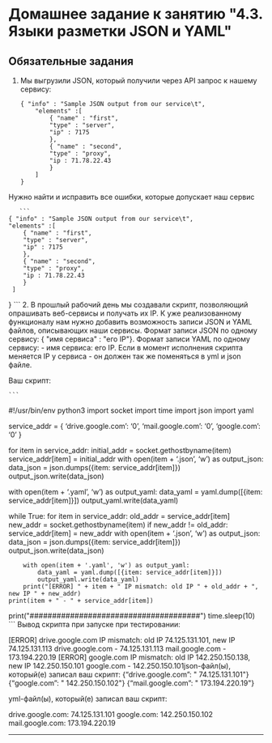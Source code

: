 # Домашнее задание к занятию "4.3. Языки разметки JSON и YAML"

## Обязательные задания

1. Мы выгрузили JSON, который получили через API запрос к нашему сервису:
	```
    { "info" : "Sample JSON output from our service\t",
        "elements" :[
            { "name" : "first",
            "type" : "server",
            "ip" : 7175 
            },
            { "name" : "second",
            "type" : "proxy",
            "ip : 71.78.22.43
            }
        ]
    }
	```
  Нужно найти и исправить все ошибки, которые допускает наш сервис
 
       ```
    { "info" : "Sample JSON output from our service\t",
    "elements" :[
        { "name" : "first",
        "type" : "server",
        "ip" : 7175 
        },
        { "name" : "second",
        "type" : "proxy",
        "ip : 71.78.22.43
        }
     ]
   }
    ```
2. В прошлый рабочий день мы создавали скрипт, позволяющий опрашивать веб-сервисы и получать их IP. К уже реализованному функционалу нам нужно добавить возможность записи JSON и YAML файлов, описывающих наши сервисы. Формат записи JSON по одному сервису: { "имя сервиса" : "его IP"}. Формат записи YAML по одному сервису: - имя сервиса: его IP. Если в момент исполнения скрипта меняется IP у сервиса - он должен так же поменяться в yml и json файле.

Ваш скрипт:
   
    ```
#!/usr/bin/env python3
import socket
import time
import json
import yaml

service_addr = {
    ‘drive.google.com’: ‘0’,
    ‘mail.google.com’: ‘0’,
    ‘google.com’: ‘0’
}

for item in service_addr:
    initial_addr = socket.gethostbyname(item)
    service_addr[item] = initial_addr
    with open(item + ‘.json’, ‘w’) as output_json:
    data_json = json.dumps({item: service_addr[item]})
    output_json.write(data_json)

   with open(item + ‘.yaml’, ‘w’) as output_yaml:
        data_yaml = yaml.dump([{item: service_addr[item]}])
        output_yaml.write(data_yaml)

while True:
      for item in service_addr:
        old_addr = service_addr[item]
        new_addr = socket.gethostbyname(item)
        if new_addr != old_addr:
            service_addr[item] = new_addr
            with open(item + ‘.json’, ‘w’) as output_json:
                data_json = json.dumps({item: service_addr[item]})
                output_json.write(data_json)

        with open(item + '.yaml', 'w') as output_yaml:
            data_yaml = yaml.dump([{item: service_addr[item]}])
            output_yaml.write(data_yaml)
        print("[ERROR] " + item + " IP mismatch: old IP " + old_addr + ", new IP " + new_addr)
    print(item + " - " + service_addr[item])
print("######################################")
time.sleep(10)
    ``` 
Вывод скрипта при запуске при тестировании:

[ERROR] drive.google.com IP mismatch: old IP 74.125.131.101, new IP 74.125.131.113
drive.google.com - 74.125.131.113
mail.google.com - 173.194.220.19
[ERROR] google.com IP mismatch: old IP 142.250.150.138, new IP 142.250.150.101
google.com - 142.250.150.101json-файл(ы), который(е) записал ваш скрипт:
{“drive.google.com”: " 74.125.131.101"}
{“google.com”: " 142.250.150.102"}
{“mail.google.com”: " 173.194.220.19"}

yml-файл(ы), который(е) записал ваш скрипт:

drive.google.com: 74.125.131.101
google.com: 142.250.150.102
mail.google.com: 173.194.220.19

---
